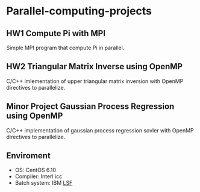 # Parallel-computing-projects

## HW1 Compute Pi with MPI

Simple MPI program that compute Pi in parallel.

## HW2 Triangular Matrix Inverse using OpenMP

C/C++ imlementation of upper triangular matrix inversion with OpenMP directives to parallelize.

## Minor Project Gaussian Process Regression using OpenMP

C/C++ implementation of gaussian process regression sovler with OpenMP directives to parallelize.

## Enviroment

* OS: CentOS 6.10
* Compiler: Interl icc
* Batch system: IBM [LSF](https://www.ibm.com/support/knowledgecenter/SSWRJV_10.1.0/lsf_users_guide/chap_lsf_about.html)


